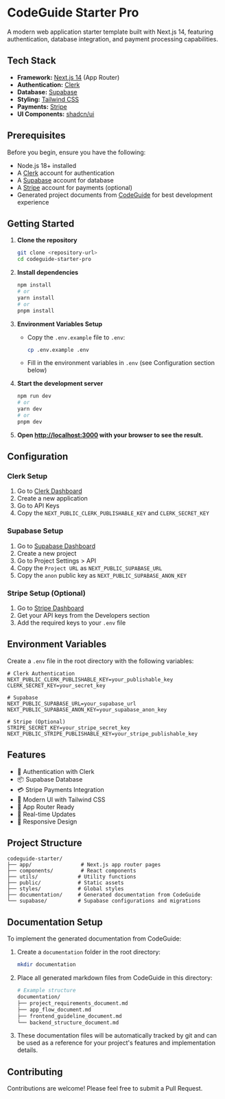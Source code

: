 # CodeGuide Starter Pro

A modern web application starter template built with Next.js 14, featuring authentication, database integration, and payment processing capabilities.

## Tech Stack

- **Framework:** [Next.js 14](https://nextjs.org/) (App Router)
- **Authentication:** [Clerk](https://clerk.com/)
- **Database:** [Supabase](https://supabase.com/)
- **Styling:** [Tailwind CSS](https://tailwindcss.com/)
- **Payments:** [Stripe](https://stripe.com/)
- **UI Components:** [shadcn/ui](https://ui.shadcn.com/)

## Prerequisites

Before you begin, ensure you have the following:

- Node.js 18+ installed
- A [Clerk](https://clerk.com/) account for authentication
- A [Supabase](https://supabase.com/) account for database
- A [Stripe](https://stripe.com/) account for payments (optional)
- Generated project documents from [CodeGuide](https://codeguide.dev/) for best development experience

## Getting Started

1. **Clone the repository**

   ```bash
   git clone <repository-url>
   cd codeguide-starter-pro
   ```

2. **Install dependencies**

   ```bash
   npm install
   # or
   yarn install
   # or
   pnpm install
   ```

3. **Environment Variables Setup**

   - Copy the `.env.example` file to `.env`:
     ```bash
     cp .env.example .env
     ```
   - Fill in the environment variables in `.env` (see Configuration section below)

4. **Start the development server**

   ```bash
   npm run dev
   # or
   yarn dev
   # or
   pnpm dev
   ```

5. **Open [http://localhost:3000](http://localhost:3000) with your browser to see the result.**

## Configuration

### Clerk Setup

1. Go to [Clerk Dashboard](https://dashboard.clerk.com/)
2. Create a new application
3. Go to API Keys
4. Copy the `NEXT_PUBLIC_CLERK_PUBLISHABLE_KEY` and `CLERK_SECRET_KEY`

### Supabase Setup

1. Go to [Supabase Dashboard](https://app.supabase.com/)
2. Create a new project
3. Go to Project Settings > API
4. Copy the `Project URL` as `NEXT_PUBLIC_SUPABASE_URL`
5. Copy the `anon` public key as `NEXT_PUBLIC_SUPABASE_ANON_KEY`

### Stripe Setup (Optional)

1. Go to [Stripe Dashboard](https://dashboard.stripe.com/)
2. Get your API keys from the Developers section
3. Add the required keys to your `.env` file

## Environment Variables

Create a `.env` file in the root directory with the following variables:

```env
# Clerk Authentication
NEXT_PUBLIC_CLERK_PUBLISHABLE_KEY=your_publishable_key
CLERK_SECRET_KEY=your_secret_key

# Supabase
NEXT_PUBLIC_SUPABASE_URL=your_supabase_url
NEXT_PUBLIC_SUPABASE_ANON_KEY=your_supabase_anon_key

# Stripe (Optional)
STRIPE_SECRET_KEY=your_stripe_secret_key
NEXT_PUBLIC_STRIPE_PUBLISHABLE_KEY=your_stripe_publishable_key
```

## Features

- 🔐 Authentication with Clerk
- 📦 Supabase Database
- 💳 Stripe Payments Integration
- 🎨 Modern UI with Tailwind CSS
- 🚀 App Router Ready
- 🔄 Real-time Updates
- 📱 Responsive Design

## Project Structure

```
codeguide-starter/
├── app/                # Next.js app router pages
├── components/         # React components
├── utils/             # Utility functions
├── public/            # Static assets
├── styles/            # Global styles
├── documentation/     # Generated documentation from CodeGuide
└── supabase/          # Supabase configurations and migrations
```

## Documentation Setup

To implement the generated documentation from CodeGuide:

1. Create a `documentation` folder in the root directory:

   ```bash
   mkdir documentation
   ```

2. Place all generated markdown files from CodeGuide in this directory:

   ```bash
   # Example structure
   documentation/
   ├── project_requirements_document.md
   ├── app_flow_document.md
   ├── frontend_guideline_document.md
   └── backend_structure_document.md
   ```

3. These documentation files will be automatically tracked by git and can be used as a reference for your project's features and implementation details.

## Contributing

Contributions are welcome! Please feel free to submit a Pull Request.
